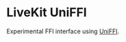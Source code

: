 # LiveKit UniFFI

Experimental FFI interface using [UniFFI](https://mozilla.github.io/uniffi-rs/latest/).

